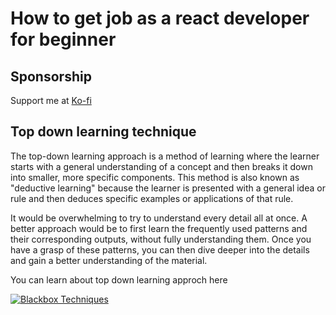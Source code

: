 # How to get job as a react developer for beginner

## Sponsorship

Support me at [Ko-fi](https://ko-fi.com/secretbasex)

## Top down learning technique

The top-down learning approach is a method of learning where the learner starts with a general understanding of a concept and then breaks it down into smaller, more specific components. This method is also known as "deductive learning" because the learner is presented with a general idea or rule and then deduces specific examples or applications of that rule.

It would be overwhelming to try to understand every detail all at once. A better approach would be to first learn the frequently used patterns and their corresponding outputs, without fully understanding them. Once you have a grasp of these patterns, you can then dive deeper into the details and gain a better understanding of the material.

You can learn about top down learning approch here

[![Blackbox Techniques](https://img.youtube.com/vi/RDzsrmMl48I/0.jpg)](https://www.youtube.com/watch?v=RDzsrmMl48I)

